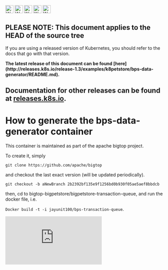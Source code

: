 <!-- BEGIN MUNGE: UNVERSIONED_WARNING -->

<!-- BEGIN STRIP_FOR_RELEASE -->

<img src="http://kubernetes.io/img/warning.png" alt="WARNING"
     width="25" height="25">
<img src="http://kubernetes.io/img/warning.png" alt="WARNING"
     width="25" height="25">
<img src="http://kubernetes.io/img/warning.png" alt="WARNING"
     width="25" height="25">
<img src="http://kubernetes.io/img/warning.png" alt="WARNING"
     width="25" height="25">
<img src="http://kubernetes.io/img/warning.png" alt="WARNING"
     width="25" height="25">

<h2>PLEASE NOTE: This document applies to the HEAD of the source tree</h2>

If you are using a released version of Kubernetes, you should
refer to the docs that go with that version.

<!-- TAG RELEASE_LINK, added by the munger automatically -->
<strong>
The latest release of this document can be found
[here](http://releases.k8s.io/release-1.3/examples/k8petstore/bps-data-generator/README.md).

Documentation for other releases can be found at
[releases.k8s.io](http://releases.k8s.io).
</strong>
--

<!-- END STRIP_FOR_RELEASE -->

<!-- END MUNGE: UNVERSIONED_WARNING -->

# How to generate the bps-data-generator container #

This container is maintained as part of the apache bigtop project.

To create it, simply

`git clone https://github.com/apache/bigtop`

and checkout the last exact version (will be updated periodically).

`git checkout -b aNewBranch 2b2392bf135e9f1256bd0b930f05ae5aef8bbdcb`

then, cd to bigtop-bigpetstore/bigpetstore-transaction-queue, and run the docker file, i.e.

`Docker build -t -i jayunit100/bps-transaction-queue`.


<!-- BEGIN MUNGE: GENERATED_ANALYTICS -->
[![Analytics](https://kubernetes-site.appspot.com/UA-36037335-10/GitHub/examples/k8petstore/bps-data-generator/README.md?pixel)]()
<!-- END MUNGE: GENERATED_ANALYTICS -->
